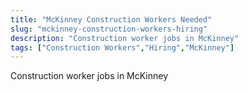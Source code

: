 ```yaml
---
title: "McKinney Construction Workers Needed"
slug: "mckinney-construction-workers-hiring"
description: "Construction worker jobs in McKinney"
tags: ["Construction Workers","Hiring","McKinney"]
---
```


Construction worker jobs in McKinney
